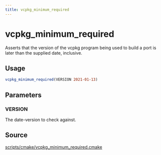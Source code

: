 ```yaml
---
title: vcpkg_minimum_required
---
```


# vcpkg_minimum_required

Asserts that the version of the vcpkg program being used to build a port is later than the supplied date, inclusive.

## Usage
```cmake
vcpkg_minimum_required(VERSION 2021-01-13)
```

## Parameters
### VERSION
The date-version to check against.

## Source
[scripts/cmake/vcpkg\_minimum\_required.cmake](https://github.com/Microsoft/vcpkg/blob/master/scripts/cmake/vcpkg_minimum_required.cmake)

